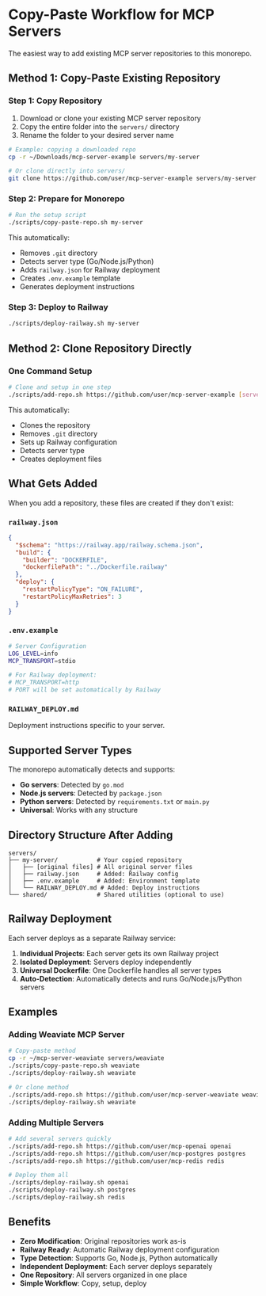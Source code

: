 # Copy-Paste Workflow for MCP Servers

The easiest way to add existing MCP server repositories to this monorepo.

## Method 1: Copy-Paste Existing Repository

### Step 1: Copy Repository
1. Download or clone your existing MCP server repository
2. Copy the entire folder into the `servers/` directory
3. Rename the folder to your desired server name

```bash
# Example: copying a downloaded repo
cp -r ~/Downloads/mcp-server-example servers/my-server

# Or clone directly into servers/
git clone https://github.com/user/mcp-server-example servers/my-server
```

### Step 2: Prepare for Monorepo
```bash
# Run the setup script
./scripts/copy-paste-repo.sh my-server
```

This automatically:
- Removes `.git` directory 
- Detects server type (Go/Node.js/Python)
- Adds `railway.json` for Railway deployment
- Creates `.env.example` template
- Generates deployment instructions

### Step 3: Deploy to Railway
```bash
./scripts/deploy-railway.sh my-server
```

## Method 2: Clone Repository Directly

### One Command Setup
```bash
# Clone and setup in one step
./scripts/add-repo.sh https://github.com/user/mcp-server-example [server-name]
```

This automatically:
- Clones the repository
- Removes `.git` directory
- Sets up Railway configuration
- Detects server type
- Creates deployment files

## What Gets Added

When you add a repository, these files are created if they don't exist:

### `railway.json`
```json
{
  "$schema": "https://railway.app/railway.schema.json",
  "build": {
    "builder": "DOCKERFILE", 
    "dockerfilePath": "../Dockerfile.railway"
  },
  "deploy": {
    "restartPolicyType": "ON_FAILURE",
    "restartPolicyMaxRetries": 3
  }
}
```

### `.env.example`
```bash
# Server Configuration
LOG_LEVEL=info
MCP_TRANSPORT=stdio

# For Railway deployment:
# MCP_TRANSPORT=http
# PORT will be set automatically by Railway
```

### `RAILWAY_DEPLOY.md`
Deployment instructions specific to your server.

## Supported Server Types

The monorepo automatically detects and supports:

- **Go servers**: Detected by `go.mod`
- **Node.js servers**: Detected by `package.json`  
- **Python servers**: Detected by `requirements.txt` or `main.py`
- **Universal**: Works with any structure

## Directory Structure After Adding

```
servers/
├── my-server/           # Your copied repository
│   ├── [original files] # All original server files
│   ├── railway.json     # Added: Railway config
│   ├── .env.example     # Added: Environment template
│   └── RAILWAY_DEPLOY.md # Added: Deploy instructions
└── shared/              # Shared utilities (optional to use)
```

## Railway Deployment

Each server deploys as a separate Railway service:

1. **Individual Projects**: Each server gets its own Railway project
2. **Isolated Deployment**: Servers deploy independently
3. **Universal Dockerfile**: One Dockerfile handles all server types
4. **Auto-Detection**: Automatically detects and runs Go/Node.js/Python servers

## Examples

### Adding Weaviate MCP Server
```bash
# Copy-paste method
cp -r ~/mcp-server-weaviate servers/weaviate
./scripts/copy-paste-repo.sh weaviate
./scripts/deploy-railway.sh weaviate

# Or clone method  
./scripts/add-repo.sh https://github.com/user/mcp-server-weaviate weaviate
./scripts/deploy-railway.sh weaviate
```

### Adding Multiple Servers
```bash
# Add several servers quickly
./scripts/add-repo.sh https://github.com/user/mcp-openai openai
./scripts/add-repo.sh https://github.com/user/mcp-postgres postgres  
./scripts/add-repo.sh https://github.com/user/mcp-redis redis

# Deploy them all
./scripts/deploy-railway.sh openai
./scripts/deploy-railway.sh postgres
./scripts/deploy-railway.sh redis
```

## Benefits

- **Zero Modification**: Original repositories work as-is
- **Railway Ready**: Automatic Railway deployment configuration
- **Type Detection**: Supports Go, Node.js, Python automatically
- **Independent Deployment**: Each server deploys separately
- **One Repository**: All servers organized in one place
- **Simple Workflow**: Copy, setup, deploy
